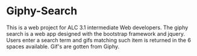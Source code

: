 # Giphy-Search
This is a web project for ALC 3.1 intermediate Web developers. The giphy search is a web app designed with the bootstrap framework and jquery. 
Users enter a search term and gifs matching such item is returned in the 6 spaces available. Gif's are gotten from Giphy.
